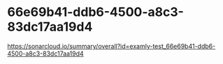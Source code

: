 # 66e69b41-ddb6-4500-a8c3-83dc17aa19d4
https://sonarcloud.io/summary/overall?id=examly-test_66e69b41-ddb6-4500-a8c3-83dc17aa19d4
